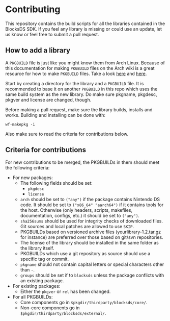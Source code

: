 # Contributing

This repository contains the build scripts for all the libraries contained in
the BlocksDS SDK. If you feel any library is missing or could use an update, let
us know or feel free to submit a pull request.

## How to add a library

A ``PKGBUILD`` file is just like you might know them from Arch Linux. Because of
this documentation for making ``PKGBUILD`` files on the Arch wiki is a great
resource for how to make ``PKGBUILD`` files. Take a look
[here](https://wiki.archlinux.org/title/Creating_packages) and
[here](https://wiki.archlinux.org/title/PKGBUILD).

Start by creating a directory for the library and a ``PKGBUILD`` file. It is
recommended to base it on another ``PKGBUILD`` in this repo which uses the same
build system as the new library. Do make sure pkgname, pkgdesc, pkgver and
license are changed, though.

Before making a pull request, make sure the library builds, installs and works.
Building and installing can be done with:

```
wf-makepkg -i
```

Also make sure to read the criteria for contributions below.

## Criteria for contributions

For new contributions to be merged, the PKGBUILDs in them should meet the following criteria:

- For new packages:
  - The following fields should be set:
    - ``pkgdesc``
    - ``license``
  - ``arch`` should be set to ``("any")`` if the package contains Nintendo DS
    code. It should be set to ``("x86_64" "aarch64")`` if it contains tools for
    the host. Otherwise (only headers, scripts, makefiles, documentation,
    configs, etc.) it should be set to ``("any")``.
  - ``sha256sums`` should be used for integrity checks of downloaded files. Git
    sources and local patches are allowed to use ``SKIP``.
  - PKGBUILDs based on versioned archive files (yourlibrary-1.2.tar.gz for
    instance) are preferred over those based on git/svn repositories.
  - The license of the library should be installed in the same folder as the
    library itself.
  - PKGBUILDs which use a git repository as source should use a specific tag or commit.
  - ``pkgname`` should not contain capital letters or special characters other than ``-``.
  - ``groups`` should be set if to ``blocksds`` unless the package conflicts with an existing package.
- For existing packages:
  - Either the ``pkgver`` or ``rel`` has been changed.
- For all PKGBUILDs:
  - Core components go in ``$pkgdir/thirdparty/blocksds/core/``.
  - Non-core components go in ``$pkgdir/thirdparty/blocksds/external/``.
